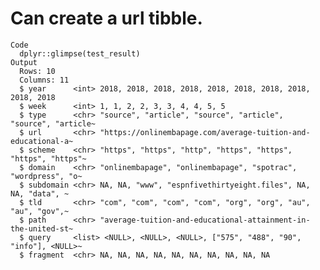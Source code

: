 # Can create a url tibble.

    Code
      dplyr::glimpse(test_result)
    Output
      Rows: 10
      Columns: 11
      $ year      <int> 2018, 2018, 2018, 2018, 2018, 2018, 2018, 2018, 2018, 2018
      $ week      <int> 1, 1, 2, 2, 3, 3, 4, 4, 5, 5
      $ type      <chr> "source", "article", "source", "article", "source", "article~
      $ url       <chr> "https://onlinembapage.com/average-tuition-and-educational-a~
      $ scheme    <chr> "https", "https", "http", "https", "https", "https", "https"~
      $ domain    <chr> "onlinembapage", "onlinembapage", "spotrac", "wordpress", "o~
      $ subdomain <chr> NA, NA, "www", "espnfivethirtyeight.files", NA, NA, "data", ~
      $ tld       <chr> "com", "com", "com", "com", "org", "org", "au", "au", "gov",~
      $ path      <chr> "average-tuition-and-educational-attainment-in-the-united-st~
      $ query     <list> <NULL>, <NULL>, <NULL>, ["575", "488", "90", "info"], <NULL>~
      $ fragment  <chr> NA, NA, NA, NA, NA, NA, NA, NA, NA, NA

